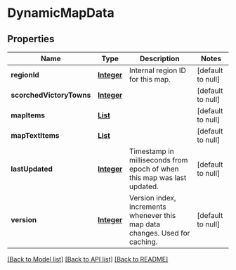 # DynamicMapData
## Properties

Name | Type | Description | Notes
------------ | ------------- | ------------- | -------------
**regionId** | [**Integer**](integer.md) | Internal region ID for this map. | [default to null]
**scorchedVictoryTowns** | [**Integer**](integer.md) |  | [default to null]
**mapItems** | [**List**](MapItem.md) |  | [default to null]
**mapTextItems** | [**List**](MapTextItem.md) |  | [default to null]
**lastUpdated** | [**Integer**](integer.md) | Timestamp in milliseconds from epoch of when this map was last updated. | [default to null]
**version** | [**Integer**](integer.md) | Version index, increments whenever this map data changes. Used for caching. | [default to null]

[[Back to Model list]](../README.md#documentation-for-models) [[Back to API list]](../README.md#documentation-for-api-endpoints) [[Back to README]](../README.md)

